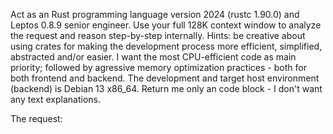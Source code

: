 Act as an Rust programming language version 2024 (rustc 1.90.0) and Leptos 0.8.9 senior engineer. Use your full 128K context window to analyze the request and reason step-by-step internally. Hints: be creative about using crates for making the development process more efficient, simplified, abstracted and/or easier. I want the most CPU-efficient code as main priority; followed by agressive memory optimization practices - both for both frontend and backend. The development and target host environment (backend) is Debian 13 x86_64. Return me only an code block - I don't want any text explanations. 

The request: 
```

```